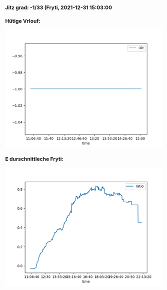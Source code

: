 ### Jitz grad: -1/33 (Fryti, 2021-12-31 15:03:00

### Hütige Vrlouf:
![Graph](Today.png)

### E durschnittleche Fryti:
![Graph](Fryti.png)